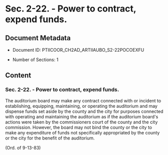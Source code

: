 # Sec. 2-22. - Power to contract, expend funds.

## Document Metadata

- Document ID: PTIICOOR_CH2AD_ARTIIAUBO_S2-22POCOEXFU

- Number of Sections: 1


## Content

### Sec. 2-22. - Power to contract, expend funds.

The auditorium board may make any contract connected with or incident to establishing,
equipping, maintaining, or operating the auditorium and may dispense funds set aside
by the county and the city for purposes connected with operating and maintaining the
auditorium as if the auditorium board's actions were taken by the commissioners court
of the county and the city commission. However, the board may not bind the county
or the city to make any expenditure of funds not specifically appropriated by the
county or the city for the benefit of the auditorium.


(Ord. of 9-13-83)

